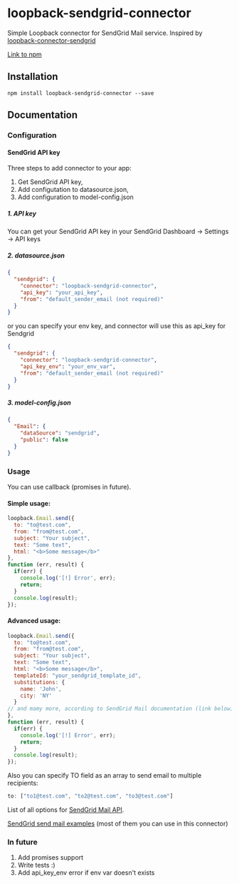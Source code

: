 # loopback-sendgrid-connector
Simple Loopback connector for SendGrid Mail service. Inspired by [loopback-connector-sendgrid](https://github.com/Cellarise/loopback-connector-sendgrid)

[Link to npm](https://www.npmjs.com/package/loopback-sendgrid-connector)

## Installation
```
npm install loopback-sendgrid-connector --save
```

## Documentation
### Configuration
#### SendGrid API key

Three steps to add connector to your app:
1) Get SendGrid API key,
2) Add configutation to datasource.json,
3) Add configuration to model-config.json

##### 1. API key
You can get your SendGrid API key in your SendGrid Dashboard -> Settings -> API keys

##### 2. datasource.json
```json
{
  "sendgrid": {
    "connector": "loopback-sendgrid-connector",
    "api_key": "your_api_key",
    "from": "default_sender_email (not required)"
  }
}
```

or you can specify your env key, and connector will use this as api_key for Sendgrid

```json
{
  "sendgrid": {
    "connector": "loopback-sendgrid-connector",
    "api_key_env": "your_env_var",
    "from": "default_sender_email (not required)"
  }
}
```

##### 3. model-config.json
```json
{
  "Email": {
    "dataSource": "sendgrid",
    "public": false
  }
}
```

### Usage
You can use callback (promises in future).

#### Simple usage:
```javascript
loopback.Email.send({
  to: "to@test.com",
  from: "from@test.com",
  subject: "Your subject",
  text: "Some text",
  html: "<b>Some message</b>"
},
function (err, result) {
  if(err) {
    console.log('[!] Error', err);
    return;
  }
  console.log(result);
});
```

#### Advanced usage:
```javascript
loopback.Email.send({
  to: "to@test.com",
  from: "from@test.com",
  subject: "Your subject",
  text: "Some text",
  html: "<b>Some message</b>",
  templateId: "your_sendgrid_template_id",
  substitutions: {
    name: 'John',
    city: 'NY'
  }
// and mamy more, according to SendGrid Mail documentation (link below)
},
function (err, result) {
  if(err) {
    console.log('[!] Error', err);
    return;
  }
  console.log(result);
});
```

Also you can specify TO field as an array to send email to multiple recipients:
```javascript
to: ["to1@test.com", "to2@test.com", "to3@test.com"]
```

List of all options for
[SendGrid Mail API](https://sendgrid.com/docs/API_Reference/Web_API_v3/Mail/index.html).

[SendGrid send mail examples](https://github.com/sendgrid/sendgrid-nodejs/blob/master/packages/mail/USE_CASES.md) (most of them you can use in this connector)

### In future
1. Add promises support
2. Write tests :)
3. Add api_key_env error if env var doesn't exists

